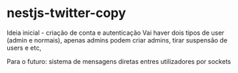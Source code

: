 # nestjs-twitter-copy
Ideia inicial - criação de conta e autenticação
Vai haver dois tipos de user (admin e normais), apenas admins podem criar admins, tirar suspensão de users e etc,

Para o futuro: sistema de mensagens diretas entres utilizadores por sockets
